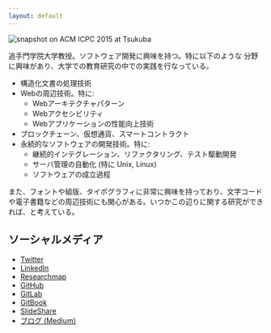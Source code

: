 ```yaml
---
layout: default
---
```

![snapshot on ACM ICPC 2015 at Tsukuba](/assets/img/IMG_0234.jpeg)

追手門学院大学教授。ソフトウェア開発に興味を持つ。特に以下のような
分野に興味があり、大学での教育研究の中での実践を行なっている。

- 構造化文書の処理技術
- Webの周辺技術。特に:
  - Webアーキテクチャパターン
  - Webアクセシビリティ
  - Webアプリケーションの性能向上技術
- ブロックチェーン、仮想通貨、スマートコントラクト
- 永続的なソフトウェアの開発技術。特に:
  - 継続的インテグレーション、リファクタリング、テスト駆動開発
  - サーバ管理の自動化 (特に Unix, Linux)
  - ソフトウェアの成立過程

また、フォントや組版、タイポグラフィに非常に興味を持っており、文字コードや電子書籍などの周辺技術にも関心がある。いつかこの辺りに関する研究ができれば、と考えている。

## ソーシャルメディア

- <a href="https://twitter.com/kunishi" data-proofer-ignore>Twitter</a>
- <a href="https://jp.linkedin.com/in/takeokunishima" data-proofer-ignore>LinkedIn</a>
- <a href="https://researchmap.jp/kunishima/" data-proofer-ignore>Researchmap</a>
- <a href="https://github.com/kunishi" data-proofer-ignore>GitHub</a>
- <a href="https://gitlab.com/u/kunishi" data-proofer-ignore>GitLab</a>
- <a href="https://kunishi.gitbooks.io/" data-proofer-ignore>GitBook</a>
- <a href="http://www.slideshare.net/kunishi" data-proofer-ignore>SlideShare</a>
- <a href="https://medium.com/@kunishi" data-proofer-ignore>ブログ (Medium)</a>

